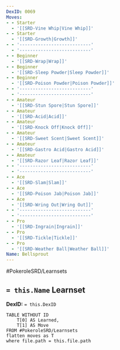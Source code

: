 ```yaml
---
DexID: 0069
Moves:
- - Starter
  - '[[SRD-Vine Whip|Vine Whip]]'
- - Starter
  - '[[SRD-Growth|Growth]]'
- - '---------------------------'
  - '---------------------------'
- - Beginner
  - '[[SRD-Wrap|Wrap]]'
- - Beginner
  - '[[SRD-Sleep Powder|Sleep Powder]]'
- - Beginner
  - '[[SRD-Poison Powder|Poison Powder]]'
- - '---------------------------'
  - '---------------------------'
- - Amateur
  - '[[SRD-Stun Spore|Stun Spore]]'
- - Amateur
  - '[[SRD-Acid|Acid]]'
- - Amateur
  - '[[SRD-Knock Off|Knock Off]]'
- - Amateur
  - '[[SRD-Sweet Scent|Sweet Scent]]'
- - Amateur
  - '[[SRD-Gastro Acid|Gastro Acid]]'
- - Amateur
  - '[[SRD-Razor Leaf|Razor Leaf]]'
- - '---------------------------'
  - '---------------------------'
- - Ace
  - '[[SRD-Slam|Slam]]'
- - Ace
  - '[[SRD-Poison Jab|Poison Jab]]'
- - Ace
  - '[[SRD-Wring Out|Wring Out]]'
- - '---------------------------'
  - '---------------------------'
- - Pro
  - '[[SRD-Ingrain|Ingrain]]'
- - Pro
  - '[[SRD-Tickle|Tickle]]'
- - Pro
  - '[[SRD-Weather Ball|Weather Ball]]'
Name: Bellsprout
---
```


#PokeroleSRD/Learnsets

## `= this.Name` Learnset

**DexID:** `= this.DexID`

```dataview
TABLE WITHOUT ID
    T[0] AS Learned,
    T[1] AS Move
FROM #PokeroleSRD/Learnsets
flatten moves as T
where file.path = this.file.path
```
